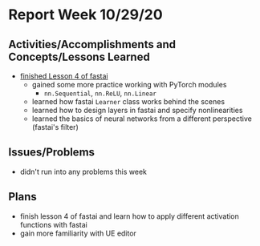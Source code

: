# Report Week 10/29/20
## Activities/Accomplishments and Concepts/Lessons Learned
- [finished Lesson 4 of fastai](https://github.com/JaredMejia/research-fall-20/edit/master/practical-deep-learning-course/lesson-4-mnist-basics/lesson-4-notes.md)
  - gained some more practice working with PyTorch modules
    - `nn.Sequential`, `nn.ReLU`, `nn.Linear`
  - learned how fastai `Learner` class works behind the scenes
  - learned how to design layers in fastai and specify nonlinearities
  - learned the basics of neural networks from a different perspective (fastai's filter)
## Issues/Problems
- didn't run into any problems this week
## Plans
- finish lesson 4 of fastai and learn how to apply different activation functions with fastai
- gain more familiarity with UE editor
